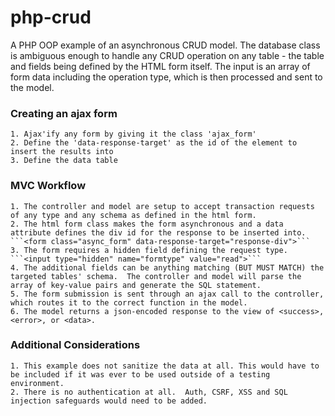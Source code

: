 # php-crud

A PHP OOP example of an asynchronous CRUD model.  The database class is ambiguous enough to handle any CRUD operation on any table - the table and fields being defined by the HTML form itself.  The input is an array of form data including the operation type, which is then processed and sent to the model.

### Creating an ajax form
	1. Ajax'ify any form by giving it the class 'ajax_form'
	2. Define the 'data-response-target' as the id of the element to insert the results into
	3. Define the data table

### MVC Workflow
	1. The controller and model are setup to accept transaction requests of any type and any schema as defined in the html form.
	2. The html form class makes the form asynchronous and a data attribute defines the div id for the response to be inserted into. ```<form class="async_form" data-response-target="response-div">```
	3. The form requires a hidden field defining the request type. ```<input type="hidden" name="formtype" value="read">```
	4. The additional fields can be anything matching (BUT MUST MATCH) the targeted tables' schema.  The controller and model will parse the array of key-value pairs and generate the SQL statement.
	5. The form submission is sent through an ajax call to the controller, which routes it to the correct function in the model.
	6. The model returns a json-encoded response to the view of <success>, <error>, or <data>.

### Additional Considerations
	1. This example does not sanitize the data at all. This would have to be included if it was ever to be used outside of a testing environment.
	2. There is no authentication at all.  Auth, CSRF, XSS and SQL injection safeguards would need to be added.
